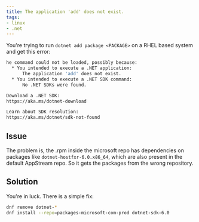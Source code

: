 ```yaml
---
title: The application 'add' does not exist.
tags: 
- linux
- .net
---
```


You're trying to run `dotnet add package <PACKAGE>` on a RHEL based system and get this error:

```bash
he command could not be loaded, possibly because:
  * You intended to execute a .NET application:
      The application 'add' does not exist.
  * You intended to execute a .NET SDK command:
      No .NET SDKs were found.

Download a .NET SDK:
https://aka.ms/dotnet-download

Learn about SDK resolution:
https://aka.ms/dotnet/sdk-not-found
```

## Issue

The problem is, the .rpm inside the microsoft repo has dependencies on packages like `dotnet-hostfxr-6.0.x86_64`, which are also present in the default AppStream repo.
So it gets the packages from the wrong repository.

## Solution

You're in luck. There is a simple fix:
```bash
dnf remove dotnet-*
dnf install --repo=packages-microsoft-com-prod dotnet-sdk-6.0
```
